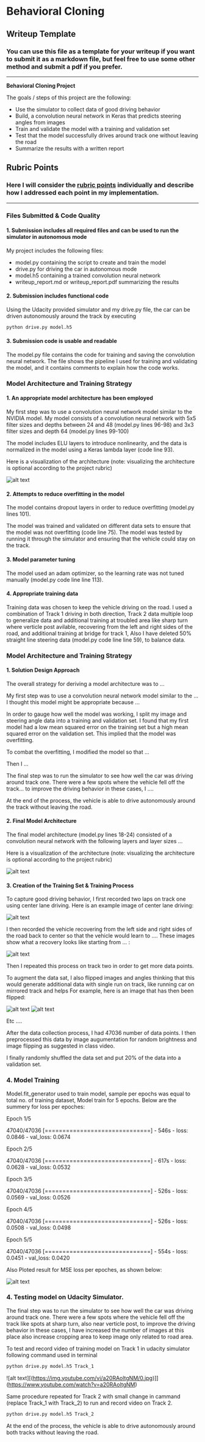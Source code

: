# **Behavioral Cloning** 

## Writeup Template

### You can use this file as a template for your writeup if you want to submit it as a markdown file, but feel free to use some other method and submit a pdf if you prefer.

---

**Behavioral Cloning Project**

The goals / steps of this project are the following:
* Use the simulator to collect data of good driving behavior
* Build, a convolution neural network in Keras that predicts steering angles from images
* Train and validate the model with a training and validation set
* Test that the model successfully drives around track one without leaving the road
* Summarize the results with a written report


[//]: # (Image References)

[image1]: ./examples/Model_Architecture.png "Model Visualization"
[image2]: ./examples/center-left-right_samples.png "Grayscaling"
[image3]: ./examples/placeholder_small.png "Recovery Image"
[image4]: ./Track_1.mp4 "Track 1 Testing"
[image5]: ./examples/MSE_Loss.png "Recovery Image"
[image6]: ./examples/placeholder_small.png "Normal Image"
[image7]: ./examples/flipped_samples.png "Flipped Image"

## Rubric Points
### Here I will consider the [rubric points](https://review.udacity.com/#!/rubrics/432/view) individually and describe how I addressed each point in my implementation.  

---
### Files Submitted & Code Quality

#### 1. Submission includes all required files and can be used to run the simulator in autonomous mode

My project includes the following files:
* model.py containing the script to create and train the model
* drive.py for driving the car in autonomous mode
* model.h5 containing a trained convolution neural network 
* writeup_report.md or writeup_report.pdf summarizing the results

#### 2. Submission includes functional code
Using the Udacity provided simulator and my drive.py file, the car can be driven autonomously around the track by executing 
```sh
python drive.py model.h5
```

#### 3. Submission code is usable and readable

The model.py file contains the code for training and saving the convolution neural network. The file shows the pipeline I used for training and validating the model, and it contains comments to explain how the code works.

### Model Architecture and Training Strategy

#### 1. An appropriate model architecture has been employed

My first step was to use a convolution neural network model similar to the NVIDIA model. 
My model consists of a convolution neural network with 5x5 filter sizes and depths between 24 and 48 (model.py lines 96-98) and 3x3 filter sizes and depth 64 (model.py lines 99-100)

The model includes ELU layers to introduce nonlinearity, and the data is normalized in the model using a Keras lambda layer (code line 93). 

Here is a visualization of the architecture (note: visualizing the architecture is optional according to the project rubric)

![alt text][image1]

#### 2. Attempts to reduce overfitting in the model

The model contains dropout layers in order to reduce overfitting (model.py lines 101). 

The model was trained and validated on different data sets to ensure that the model was not overfitting (code line 75). The model was tested by running it through the simulator and ensuring that the vehicle could stay on the track.

#### 3. Model parameter tuning

The model used an adam optimizer, so the learning rate was not tuned manually (model.py code line line 113).

#### 4. Appropriate training data

Training data was chosen to keep the vehicle driving on the road. I used a combination of Track 1 driving in both direction, Track 2 data multiple loop to generalize data and additional training at troubled area like sharp turn where verticle post avilable, recovering from the left and right sides of the road, and additional training at bridge for track 1, Also I have deleted 50% straight line steering data (model.py code line line 59), to balance data.

### Model Architecture and Training Strategy

#### 1. Solution Design Approach

The overall strategy for deriving a model architecture was to ...

My first step was to use a convolution neural network model similar to the ... I thought this model might be appropriate because ...

In order to gauge how well the model was working, I split my image and steering angle data into a training and validation set. I found that my first model had a low mean squared error on the training set but a high mean squared error on the validation set. This implied that the model was overfitting. 

To combat the overfitting, I modified the model so that ...

Then I ... 

The final step was to run the simulator to see how well the car was driving around track one. There were a few spots where the vehicle fell off the track... to improve the driving behavior in these cases, I ....

At the end of the process, the vehicle is able to drive autonomously around the track without leaving the road.

#### 2. Final Model Architecture

The final model architecture (model.py lines 18-24) consisted of a convolution neural network with the following layers and layer sizes ...

Here is a visualization of the architecture (note: visualizing the architecture is optional according to the project rubric)

![alt text][image1]


#### 3. Creation of the Training Set & Training Process

To capture good driving behavior, I first recorded two laps on track one using center lane driving. Here is an example image of center lane driving:

![alt text][image2]

I then recorded the vehicle recovering from the left side and right sides of the road back to center so that the vehicle would learn to .... These images show what a recovery looks like starting from ... :

![alt text][image3]

Then I repeated this process on track two in order to get more data points.

To augment the data sat, I also flipped images and angles thinking that this would generate additional data with single run on track, like running car on mirrored track and helps For example, here is an image that has then been flipped:

![alt text][image6]
![alt text][image7]

Etc ....

After the data collection process, I had 47036 number of data points. I then preprocessed this data by image augumentation for random brightness and image flipping as suggested in class video.

I finally randomly shuffled the data set and put 20% of the data into a validation set. 

### 4. Model Training 

Model.fit_generator used to train model, sample per epochs was equal to total no. of training dataset, Model train for 5 epochs. Below are the summery for loss per epoches:

Epoch 1/5

47040/47036 [==============================] - 546s - loss: 0.0846 - val_loss: 0.0674

Epoch 2/5

47040/47036 [==============================] - 617s - loss: 0.0628 - val_loss: 0.0532

Epoch 3/5

47040/47036 [==============================] - 526s - loss: 0.0569 - val_loss: 0.0526

Epoch 4/5

47040/47036 [==============================] - 526s - loss: 0.0508 - val_loss: 0.0498

Epoch 5/5

47040/47036 [==============================] - 554s - loss: 0.0451 - val_loss: 0.0420

Also Ploted result for MSE loss per epoches, as shown below:

![alt text][image5]

### 4. Testing model on Udacity Simulator.

The final step was to run the simulator to see how well the car was driving around track one. There were a few spots where the vehicle fell off the track like spots at sharp turn, also near verticle post, to improve the driving behavior in these cases, I have increased the number of images at this place also increase cropping area to keep image only related to road area.

To test and record video of training model on Track 1 in udacity simulator following command used in terminal

```sh
python drive.py model.h5 Track_1
```
![alt text][(https://img.youtube.com/vi/a20RAoltgNM/0.jpg)]](https://www.youtube.com/watch?v=a20RAoltgNM)

Same procedure repeated for Track 2 with small change in cammand (replace Track_1 with Track_2) to run and record video on Track 2.

```sh
python drive.py model.h5 Track_2
```
At the end of the process, the vehicle is able to drive autonomously around both tracks without leaving the road.


